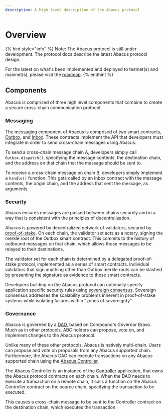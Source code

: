 ```yaml
---
description: A high level description of the Abacus protocol
---
```


# Overview

{% hint style="info" %}
Note: The Abacus protocol is still under development. The protocol docs describe the latest Abacus protocol design.

For the latest on what's been implemented and deployed to testnet(s) and mainnet(s), please visit the [roadmap](../resources/roadmap.md).
{% endhint %}

## Components

Abacus is comprised of three high level components that combine to create a secure cross-chain communication protocol.

### Messaging

The messaging component of Abacus is comprised of two smart contracts, [Outbox](messaging/outbox.md), and  [Inbox](messaging/inbox.md). These contracts implement the API that developers must integrate in order to send cross-chain messages using Abacus.

To send a cross-chain message chain A, developers simply call `Outbox.dispatch()`, specifying the message contents, the destination chain, and the address on that chain that the message should be sent to.

To receive a cross-chain message on chain B, developers simply implement a `handle()` function. This gets called by an Inbox contract with the message contents, the origin chain, and the address that sent the message, as arguments.

### Security

Abacus ensures messages are passed between chains securely and in a way that is consistent with the principles of decentralization.

Abacus is powered by decentralized network of validators, secured by [proof-of-stake](security/proof-of-stake.md). On each chain, the validator set acts as a notary, signing the merkle root of the Outbox smart contract. This commits to the history of outbound messages on that chain, which allows those messages to be relayed to their destinations.

The validator set for each chain is determined by a delegated proof-of-stake protocol, implemented as a series of smart contracts. Individual validators that sign anything other than Outbox merkle roots can be slashed by presenting the signature as evidence to these smart contracts.

Developers building on the Abacus protocol can optionally specify application specific security rules using [sovereign consensus](security/sovereign-consensus.md). Sovereign consensus addresses the scalability problems inherent in proof-of-stake systems while isolating failures within "zones of sovereignty".

### Governance

Abacus is governed by a [DAO](governance/dao.md), based on Compound's Governor Bravo. Much as in other protocols, ABC holders can propose, vote on, and implement changes to the Abacus protocol.

Unlike many of these other protocols, Abacus is natively multi-chain. Users can propose and vote on proposals from any Abacus supported chain. Furthermore, the Abacus DAO can execute transactions on any Abacus supported chain using the [Abacus Controller](governance/controller.md).

The Abacus Controller is an instance of the [Controller](../developers/example-apps/controller.md) application, that owns the Abacus protocol contracts on each chain. When the DAO needs to execute a transaction on a remote chain, it calls a function on the Abacus Controller contract on the source chain, specifying the transaction to be executed.

This causes a cross-chain message to be sent to the Controller contract on the destination chain, which executes the transaction.
